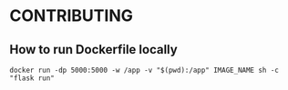 # CONTRIBUTING

## How to run Dockerfile locally

```
docker run -dp 5000:5000 -w /app -v "$(pwd):/app" IMAGE_NAME sh -c "flask run"
```